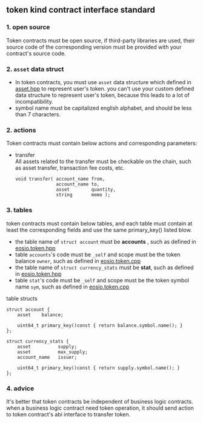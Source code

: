 
## token kind contract interface standard

### 1. open source
Token contracts must be open source, if third-party libraries are used, their source code of the corresponding version must be provided with your contract's source code.

### 2. `asset` data struct
  - In token contracts, you must use `asset` data structure which defined in [asset.hpp](https://github.com/EOSIO/eos/blob/master/contracts/eosiolib/asset.hpp) to represent user's token. you can't use your custom defined data structure to represent user's token, because this leads to a lot of incompatibility.  
  - symbol name must be capitalized english alphabet, and should be less than 7 characters.
  
### 2. actions
Token contracts must contain below actions and corresponding parameters:  

  - transfer  
    All assets related to the transfer must be checkable on the chain, such as asset transfer, transaction fee costs, etc.
    ``` 
    void transfer( account_name from,
                   account_name to,
                   asset        quantity,
                   string       memo );
    ```

### 3. tables
token contracts must contain below tables, 
and each table must contain at least the corresponding fields and use the same primary_key() listed blow.

   - the table name of `struct account` must be **accounts** , such as defined in [eosio.token.hpp](https://github.com/EOSIO/eos/blob/master/contracts/eosio.token/eosio.token.hpp#L54)  
   - table `accounts`'s code must be `_self` and scope must be the token balance `owner`, such as defined in [eosio.token.cpp](https://github.com/EOSIO/eos/blob/master/contracts/eosio.token/eosio.token.cpp#L88)  
   - the table name of `struct currency_stats` must be **stat**, such as defined in [eosio.token.hpp](https://github.com/EOSIO/eos/blob/master/contracts/eosio.token/eosio.token.hpp#L55)  
   - table `stat`'s code must be `_self` and scope must be the token symbol name `sym`, such as defined in [eosio.token.cpp](https://github.com/EOSIO/eos/blob/master/contracts/eosio.token/eosio.token.cpp#L20)  
  
  table structs
  ``` 
  struct account {
      asset    balance;

      uint64_t primary_key()const { return balance.symbol.name(); }
  };

  struct currency_stats {
      asset          supply;
      asset          max_supply;
      account_name   issuer;

      uint64_t primary_key()const { return supply.symbol.name(); }
  };

  ```
### 4. advice
It's better that token contracts be independent of business logic contracts. when a business logic contract need token operation, it should send action to token contract's abi interface to transfer token.

